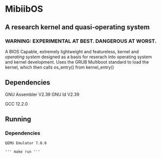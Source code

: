 # MibiibOS
## A research kernel and quasi-operating system
### WARNING: EXPERIMENTAL AT BEST. DANGEROUS AT WORST.

A BIOS Capable, extremely lightweight and featureless, kernel and *operating system* designed as a basis for reserach into operating system and kernel development. Uses the GRUB Multiboot standard to load the kernel, which then calls os_entry() from kernel_entry()

## Dependencies

GNU Assembler V2.39
GNU ld V2.39

GCC 12.2.0

## Running
### Dependencies
	QEMU Emulator 7.0.0

	''' make run '''

